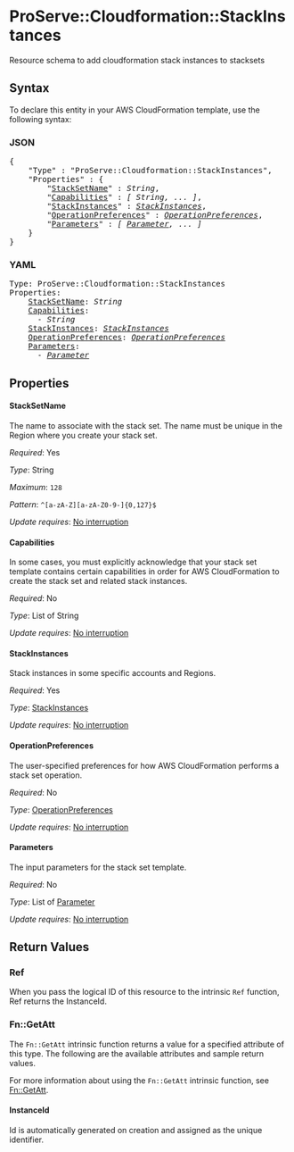 # ProServe::Cloudformation::StackInstances

Resource schema to add cloudformation stack instances to stacksets

## Syntax

To declare this entity in your AWS CloudFormation template, use the following syntax:

### JSON

<pre>
{
    "Type" : "ProServe::Cloudformation::StackInstances",
    "Properties" : {
        "<a href="#stacksetname" title="StackSetName">StackSetName</a>" : <i>String</i>,
        "<a href="#capabilities" title="Capabilities">Capabilities</a>" : <i>[ String, ... ]</i>,
        "<a href="#stackinstances" title="StackInstances">StackInstances</a>" : <i><a href="stackinstances.md">StackInstances</a></i>,
        "<a href="#operationpreferences" title="OperationPreferences">OperationPreferences</a>" : <i><a href="operationpreferences.md">OperationPreferences</a></i>,
        "<a href="#parameters" title="Parameters">Parameters</a>" : <i>[ <a href="parameter.md">Parameter</a>, ... ]</i>
    }
}
</pre>

### YAML

<pre>
Type: ProServe::Cloudformation::StackInstances
Properties:
    <a href="#stacksetname" title="StackSetName">StackSetName</a>: <i>String</i>
    <a href="#capabilities" title="Capabilities">Capabilities</a>: <i>
      - String</i>
    <a href="#stackinstances" title="StackInstances">StackInstances</a>: <i><a href="stackinstances.md">StackInstances</a></i>
    <a href="#operationpreferences" title="OperationPreferences">OperationPreferences</a>: <i><a href="operationpreferences.md">OperationPreferences</a></i>
    <a href="#parameters" title="Parameters">Parameters</a>: <i>
      - <a href="parameter.md">Parameter</a></i>
</pre>

## Properties

#### StackSetName

The name to associate with the stack set. The name must be unique in the Region where you create your stack set.

_Required_: Yes

_Type_: String

_Maximum_: <code>128</code>

_Pattern_: <code>^[a-zA-Z][a-zA-Z0-9\-]{0,127}$</code>

_Update requires_: [No interruption](https://docs.aws.amazon.com/AWSCloudFormation/latest/UserGuide/using-cfn-updating-stacks-update-behaviors.html#update-no-interrupt)

#### Capabilities

In some cases, you must explicitly acknowledge that your stack set template contains certain capabilities in order for AWS CloudFormation to create the stack set and related stack instances.

_Required_: No

_Type_: List of String

_Update requires_: [No interruption](https://docs.aws.amazon.com/AWSCloudFormation/latest/UserGuide/using-cfn-updating-stacks-update-behaviors.html#update-no-interrupt)

#### StackInstances

Stack instances in some specific accounts and Regions.

_Required_: Yes

_Type_: <a href="stackinstances.md">StackInstances</a>

_Update requires_: [No interruption](https://docs.aws.amazon.com/AWSCloudFormation/latest/UserGuide/using-cfn-updating-stacks-update-behaviors.html#update-no-interrupt)

#### OperationPreferences

The user-specified preferences for how AWS CloudFormation performs a stack set operation.

_Required_: No

_Type_: <a href="operationpreferences.md">OperationPreferences</a>

_Update requires_: [No interruption](https://docs.aws.amazon.com/AWSCloudFormation/latest/UserGuide/using-cfn-updating-stacks-update-behaviors.html#update-no-interrupt)

#### Parameters

The input parameters for the stack set template.

_Required_: No

_Type_: List of <a href="parameter.md">Parameter</a>

_Update requires_: [No interruption](https://docs.aws.amazon.com/AWSCloudFormation/latest/UserGuide/using-cfn-updating-stacks-update-behaviors.html#update-no-interrupt)

## Return Values

### Ref

When you pass the logical ID of this resource to the intrinsic `Ref` function, Ref returns the InstanceId.

### Fn::GetAtt

The `Fn::GetAtt` intrinsic function returns a value for a specified attribute of this type. The following are the available attributes and sample return values.

For more information about using the `Fn::GetAtt` intrinsic function, see [Fn::GetAtt](https://docs.aws.amazon.com/AWSCloudFormation/latest/UserGuide/intrinsic-function-reference-getatt.html).

#### InstanceId

Id is automatically generated on creation and assigned as the unique identifier.


